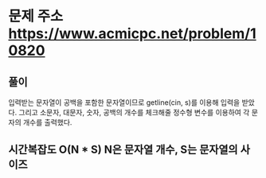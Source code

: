 # 문제 주소 https://www.acmicpc.net/problem/10820

## 풀이

입력받는 문자열이 공백을 포함한 문자열이므로 getline(cin, s)를 이용해 입력을 받았다. 그리고 소문자, 대문자, 숫자, 공백의 개수를 체크해줄 정수형 변수를 이용하여 각 문자의 개수를 출력했다.

## 시간복잡도 O(N \* S) N은 문자열 개수, S는 문자열의 사이즈
